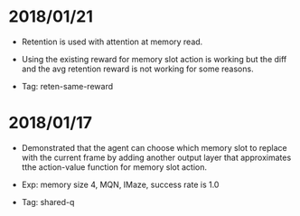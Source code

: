 2018/01/21
==========

- Retention is used with attention at memory read.

- Using the existing reward for memory slot action is working but the diff and the avg retention reward is not working for some reasons.

- Tag: reten-same-reward

2018/01/17
==========

- Demonstrated that the agent can choose which memory slot to replace with the current frame by adding another output layer that approximates tthe action-value function for memory slot action.

- Exp: memory size 4, MQN, IMaze, success rate is 1.0

- Tag: shared-q
